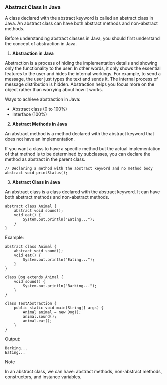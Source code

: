 ### Abstract Class in Java

A class declared with the abstract keyword is called an abstract class in Java. An abstract class can have both abstract methods and non-abstract methods.

Before understanding abstract classes in Java, you should first understand the concept of abstraction in Java.

1. **Abstraction in Java**

Abstraction is a process of hiding the implementation details and showing only the functionality to the user.
In other words, it only shows the essential features to the user and hides the internal workings. For example, to send a message, the user just types the text and sends it. The internal process of message distribution is hidden.
Abstraction helps you focus more on the object rather than worrying about how it works.

Ways to achieve abstraction in Java:
- Abstract class (0 to 100%)
- Interface (100%)
2. **Abstract Methods in Java**

An abstract method is a method declared with the abstract keyword that does not have an implementation.

If you want a class to have a specific method but the actual implementation of that method is to be determined by subclasses, you can declare the method as abstract in the parent class.
```
// Declaring a method with the abstract keyword and no method body
abstract void printStatus();
```
3. **Abstract Class in Java**

An abstract class is a class declared with the abstract keyword. It can have both abstract methods and non-abstract methods.
```
abstract class Animal {
    abstract void sound();
    void eat() {
        System.out.println("Eating...");
    }
}
```

Example:
```
abstract class Animal {
    abstract void sound();
    void eat() {
        System.out.println("Eating...");
    }
}

class Dog extends Animal {
    void sound() {
        System.out.println("Barking...");
    }
}

class TestAbstraction {
    public static void main(String[] args) {
        Animal animal = new Dog();
        animal.sound();
        animal.eat();
    }
}
```
Output:
```
Barking...
Eating...
```

> [!NOTE]
> In an abstract class, we can have: abstract methods, non-abstract methods, constructors, and instance variables.